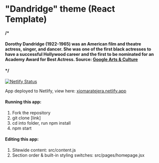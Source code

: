 # "Dandridge" theme (React Template)

#### /*
#### Dorothy Dandridge (1922-1965) was an American film and theatre actress, singer, and dancer. She was one of the first black actresses to have a successful Hollywood career and the first to be nominated for an Academy Award for Best Actress. Source: [Google Arts & Culture](https://artsandculture.google.com/entity/dorothy-dandridge/m01n2_sv?hl=en)
#### */

[![Netlify Status](https://api.netlify.com/api/v1/badges/e40b742b-ca47-4a35-862d-96fd1aaadc4e/deploy-status)](https://app.netlify.com/sites/xiomaratejera/deploys)

App deployed to Netlify, view here: [xiomaratejera.netlify.app](https://xiomaratejera.netlify.app/)

#### Running this app:
1. Fork the repository
2. git clone [link]
3. cd into folder, run npm install
4. npm start

#### Editing this app:
1. Sitewide content: src/content.js
2. Section order & built-in styling switches: src/pages/homepage.jsx
